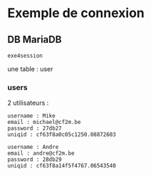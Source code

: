 # Exemple de connexion

## DB MariaDB

    exe4session

une table : user

### users

2 utilisateurs :

    username : Mike
    email : michael@cf2m.be
    password : 27db27
    uniqid : cf63f8a0c05c1250.08872603

    username : Andre
    email : andre@cf2m.be
    password : 28db29
    uniqid : cf63f8a14f5f4767.06543540
